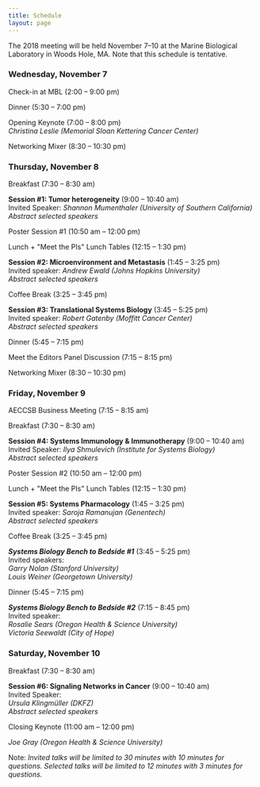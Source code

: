 ```yaml
---
title: Schedule
layout: page
---
```


The 2018 meeting will be held November 7–10 at the Marine Biological Laboratory in Woods Hole, MA. Note that this schedule is tentative.

### Wednesday, November 7

Check-in at MBL (2:00 – 9:00 pm)

Dinner (5:30 – 7:00 pm)

Opening Keynote (7:00 – 8:00 pm)  
*Christina Leslie (Memorial Sloan Kettering Cancer Center)*

Networking Mixer (8:30 – 10:30 pm)

### Thursday, November 8

Breakfast (7:30 – 8:30 am)

**Session #1: Tumor heterogeneity** (9:00 – 10:40 am)  
Invited Speaker: *Shannon Mumenthaler (University of Southern California)*  
*Abstract selected speakers*

Poster Session #1 (10:50 am – 12:00 pm)

Lunch + "Meet the PIs" Lunch Tables (12:15 – 1:30 pm)

 **Session #2: Microenvironment and Metastasis** (1:45 – 3:25 pm)  
Invited speaker: *Andrew Ewald (Johns Hopkins University)*  
*Abstract selected speakers*

Coffee Break (3:25 – 3:45 pm)

**Session #3: Translational Systems Biology** (3:45 – 5:25 pm)  
Invited speaker: *Robert Gatenby (Moffitt Cancer Center)*  
*Abstract selected speakers*

Dinner (5:45 – 7:15 pm)

Meet the Editors Panel Discussion (7:15 – 8:15 pm)

Networking Mixer (8:30 – 10:30 pm)

### Friday, November 9

AECCSB Business Meeting (7:15 – 8:15 am)

Breakfast (7:30 – 8:30 am)

**Session #4: Systems Immunology & Immunotherapy** (9:00 – 10:40 am)  
Invited Speaker: *Ilya Shmulevich (Institute for Systems Biology)*  
*Abstract selected speakers*

Poster Session #2 (10:50 am – 12:00 pm)

Lunch + "Meet the PIs" Lunch Tables (12:15 – 1:30 pm)

**Session #5: Systems Pharmacology** (1:45 – 3:25 pm)  
Invited speaker: *Saroja Ramanujan (Genentech)*  
*Abstract selected speakers*

Coffee Break (3:25 – 3:45 pm)

***Systems Biology Bench to Bedside #1*** (3:45 – 5:25 pm)  
Invited speakers:  
*Garry Nolan (Stanford University)*  
*Louis Weiner (Georgetown University)*

Dinner (5:45 – 7:15 pm)

***Systems Biology Bench to Bedside #2*** (7:15 – 8:45 pm)  
Invited speaker:  
*Rosalie Sears (Oregon Health & Science University)*  
*Victoria Seewaldt (City of Hope)*

### Saturday, November 10

Breakfast (7:30 – 8:30 am)

**Session #6: Signaling Networks in Cancer** (9:00 – 10:40 am)  
Invited Speaker:  
*Ursula Klingmüller (DKFZ)*  
*Abstract selected speakers*

Closing Keynote (11:00 am – 12:00 pm)

*Joe Gray (Oregon Health & Science University)*

Note: *Invited talks will be limited to 30 minutes with 10 minutes for questions. Selected talks will be limited to 12 minutes with 3 minutes for questions.*
